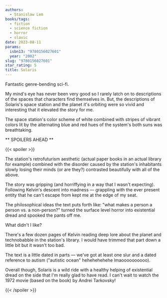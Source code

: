 ```yaml
---
authors:
  - Stanislaw Lem
books/tags:
  - fiction
  - science fiction
  - horror
  - slavic
date: 2023-08-11
params:
  isbn13: "9780156027601"
  year: "2002"
slug: "9780156027601"
star_rating: 5
title: Solaris
---
```


Fantastic genre-bending sci-fi.

My mind's eye has never been very good so I rarely latch on to descriptions of the spaces that characters find themselves in. But, the descriptions of Solaris's space station and the planet it's orbiting were so vivid and interesting that it elevated the story for me.

The space station's color scheme of white combined with stripes of vibrant colors lit by the alternating blue and red hues of the system's both suns was breathtaking.

<!--more-->

** SPOILERS AHEAD **

{{< spoiler >}}

The station's retrofuturism aesthetic (actual paper books in an actual library for example) combined with the disorder caused by the station's inhabitants slowly losing their minds (or are they?) contrasted beautifully with all of the above.

The story was gripping (and horriffying in a way that I wasn't expecting). Following Kelvin's descent into madness — grappling with the ever present entity that he can't escape from kept me at the edge of my seat.

The philosophical ideas the text puts forth like: "what makes a person a person vs. a non-person?" turned the surface level horror into existential dread and spooked the pants off me.

What didn't I like?

There's a few dozen pages of Kelvin reading deep lore about the planet and technobabble in the station's library. I would have trimmed that part down a little bit but it wasn't too bad.

The text is a little dated in parts — we've got at least one slur and a dated reference to autism ("autistic ocean" hehehehehehe lmaoooooooooo).

Overall though, Solaris is a wild ride with a healthy helping of existential dread on the side that I'm really glad to have read. I can't wait to watch the 1972 movie (based on the book) by Andrei Tarkovsky!

{{< /spoiler >}}
